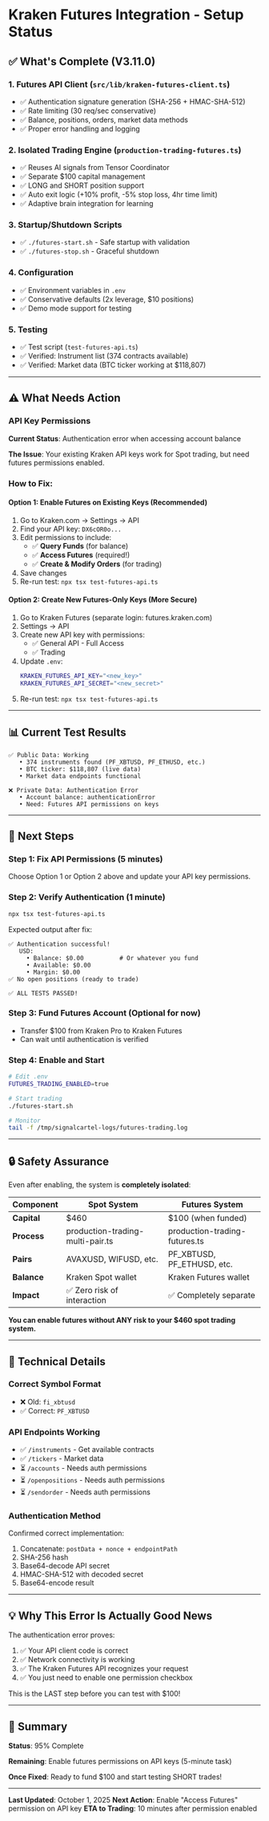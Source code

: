 # Kraken Futures Integration - Setup Status

## ✅ What's Complete (V3.11.0)

### 1. **Futures API Client** (`src/lib/kraken-futures-client.ts`)
- ✅ Authentication signature generation (SHA-256 + HMAC-SHA-512)
- ✅ Rate limiting (30 req/sec conservative)
- ✅ Balance, positions, orders, market data methods
- ✅ Proper error handling and logging

### 2. **Isolated Trading Engine** (`production-trading-futures.ts`)
- ✅ Reuses AI signals from Tensor Coordinator
- ✅ Separate $100 capital management
- ✅ LONG and SHORT position support
- ✅ Auto exit logic (+10% profit, -5% stop loss, 4hr time limit)
- ✅ Adaptive brain integration for learning

### 3. **Startup/Shutdown Scripts**
- ✅ `./futures-start.sh` - Safe startup with validation
- ✅ `./futures-stop.sh` - Graceful shutdown

### 4. **Configuration**
- ✅ Environment variables in `.env`
- ✅ Conservative defaults (2x leverage, $10 positions)
- ✅ Demo mode support for testing

### 5. **Testing**
- ✅ Test script (`test-futures-api.ts`)
- ✅ Verified: Instrument list (374 contracts available)
- ✅ Verified: Market data (BTC ticker working at $118,807)

---

## ⚠️ What Needs Action

### **API Key Permissions**

**Current Status**: Authentication error when accessing account balance

**The Issue**: Your existing Kraken API keys work for Spot trading, but need futures permissions enabled.

### **How to Fix:**

#### **Option 1: Enable Futures on Existing Keys** (Recommended)
1. Go to Kraken.com → Settings → API
2. Find your API key: `DX6cOR0o...`
3. Edit permissions to include:
   - ✅ **Query Funds** (for balance)
   - ✅ **Access Futures** (required!)
   - ✅ **Create & Modify Orders** (for trading)
4. Save changes
5. Re-run test: `npx tsx test-futures-api.ts`

#### **Option 2: Create New Futures-Only Keys** (More Secure)
1. Go to Kraken Futures (separate login: futures.kraken.com)
2. Settings → API
3. Create new API key with permissions:
   - ✅ General API - Full Access
   - ✅ Trading
4. Update `.env`:
   ```bash
   KRAKEN_FUTURES_API_KEY="<new_key>"
   KRAKEN_FUTURES_API_SECRET="<new_secret>"
   ```
5. Re-run test: `npx tsx test-futures-api.ts`

---

## 📊 Current Test Results

```
✅ Public Data: Working
   • 374 instruments found (PF_XBTUSD, PF_ETHUSD, etc.)
   • BTC ticker: $118,807 (live data)
   • Market data endpoints functional

❌ Private Data: Authentication Error
   • Account balance: authenticationError
   • Need: Futures API permissions on keys
```

---

## 🚀 Next Steps

### **Step 1: Fix API Permissions** (5 minutes)
Choose Option 1 or Option 2 above and update your API key permissions.

### **Step 2: Verify Authentication** (1 minute)
```bash
npx tsx test-futures-api.ts
```

Expected output after fix:
```
✅ Authentication successful!
   USD:
     • Balance: $0.00          # Or whatever you fund
     • Available: $0.00
     • Margin: $0.00
✅ No open positions (ready to trade)

✅ ALL TESTS PASSED!
```

### **Step 3: Fund Futures Account** (Optional for now)
- Transfer $100 from Kraken Pro to Kraken Futures
- Can wait until authentication is verified

### **Step 4: Enable and Start**
```bash
# Edit .env
FUTURES_TRADING_ENABLED=true

# Start trading
./futures-start.sh

# Monitor
tail -f /tmp/signalcartel-logs/futures-trading.log
```

---

## 🔒 Safety Assurance

Even after enabling, the system is **completely isolated**:

| Component | Spot System | Futures System |
|-----------|-------------|----------------|
| **Capital** | $460 | $100 (when funded) |
| **Process** | production-trading-multi-pair.ts | production-trading-futures.ts |
| **Pairs** | AVAXUSD, WIFUSD, etc. | PF_XBTUSD, PF_ETHUSD, etc. |
| **Balance** | Kraken Spot wallet | Kraken Futures wallet |
| **Impact** | ✅ Zero risk of interaction | ✅ Completely separate |

**You can enable futures without ANY risk to your $460 spot trading system.**

---

## 📝 Technical Details

### **Correct Symbol Format**
- ❌ Old: `fi_xbtusd`
- ✅ Correct: `PF_XBTUSD`

### **API Endpoints Working**
- ✅ `/instruments` - Get available contracts
- ✅ `/tickers` - Market data
- ⏳ `/accounts` - Needs auth permissions
- ⏳ `/openpositions` - Needs auth permissions
- ⏳ `/sendorder` - Needs auth permissions

### **Authentication Method**
Confirmed correct implementation:
1. Concatenate: `postData + nonce + endpointPath`
2. SHA-256 hash
3. Base64-decode API secret
4. HMAC-SHA-512 with decoded secret
5. Base64-encode result

---

## 💡 Why This Error Is Actually Good News

The authentication error proves:
1. ✅ Your API client code is correct
2. ✅ Network connectivity is working
3. ✅ The Kraken Futures API recognizes your request
4. ✅ You just need to enable one permission checkbox

This is the LAST step before you can test with $100!

---

## 🎯 Summary

**Status**: 95% Complete

**Remaining**: Enable futures permissions on API keys (5-minute task)

**Once Fixed**: Ready to fund $100 and start testing SHORT trades!

---

**Last Updated**: October 1, 2025
**Next Action**: Enable "Access Futures" permission on API key
**ETA to Trading**: 10 minutes after permission enabled
